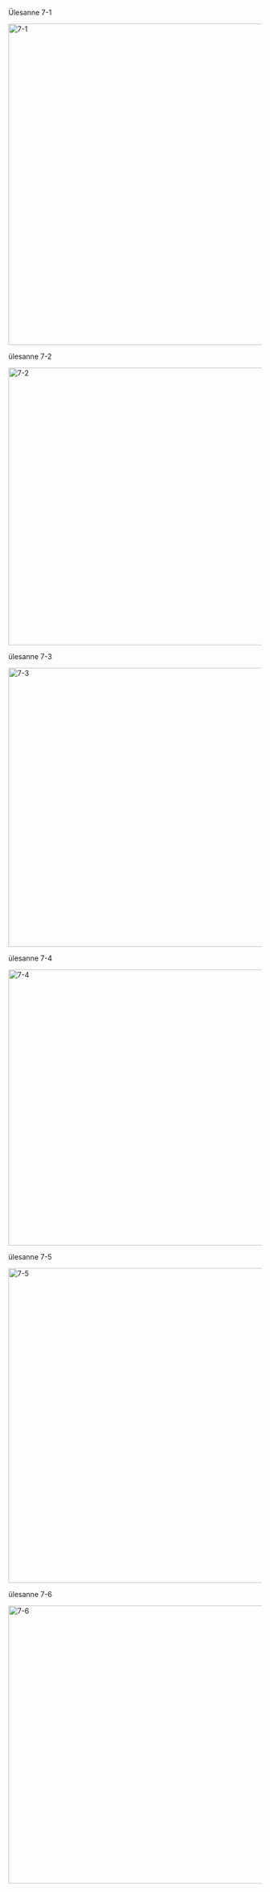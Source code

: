 Ülesanne 7-1

<img width="638" alt="7-1" src="https://github.com/user-attachments/assets/9017e4dc-6e25-40da-96ac-6ac9717b33d2" />

ülesanne 7-2

<img width="551" alt="7-2" src="https://github.com/user-attachments/assets/fdd33cc0-6a9f-424b-b8a8-5bd2add134bb" />

ülesanne 7-3

<img width="554" alt="7-3" src="https://github.com/user-attachments/assets/b93a1cb0-e5ee-49b4-bcde-51562f8deff3" />

ülesanne 7-4

<img width="548" alt="7-4" src="https://github.com/user-attachments/assets/c0721596-25e0-4269-aa5a-94383946ce85" />

ülesanne 7-5

<img width="625" alt="7-5" src="https://github.com/user-attachments/assets/bce6d27f-2a2c-491e-8a9f-90a920f2a35b" />

ülesanne 7-6

<img width="552" alt="7-6" src="https://github.com/user-attachments/assets/19aa2846-5492-4772-aec2-5a472c5c3b08" />
